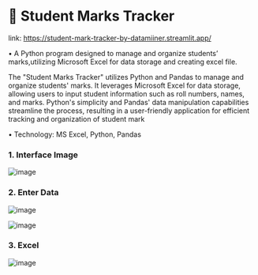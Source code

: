 <h1>📝 Student Marks Tracker</h1>

link: https://student-mark-tracker-by-datamiiner.streamlit.app/

• A Python program designed to manage and organize students’ marks,utilizing Microsoft Excel for data storage and creating excel file.

The "Student Marks Tracker" utilizes Python and Pandas to manage and organize students' marks. 
It leverages Microsoft Excel for data storage, allowing users to input student information such as roll numbers, names, and marks.
Python's simplicity and Pandas' data manipulation capabilities streamline the process, resulting in a user-friendly application for efficient tracking and organization of student mark

• Technology: MS Excel, Python, Pandas

<h3>1. Interface Image</h3>

 ![image](https://github.com/DataMiiner/student_mark_tracker/assets/149947298/a34453d4-9af3-418e-ae57-8c66a1aa5bd1)


<h3>2. Enter Data</h3>

 ![image](https://github.com/DataMiiner/student_mark_tracker/assets/149947298/e25f7832-79c1-4db4-b468-0fda18543363)



 ![image](https://github.com/DataMiiner/student_mark_tracker/assets/149947298/36934687-1ea0-4c55-a3ec-70971652d177)

<h3>3. Excel</h3>

 ![image](https://github.com/DataMiiner/student_mark_tracker/assets/149947298/f3d06bf8-4d37-4db6-9683-c9c3c88c0133)


